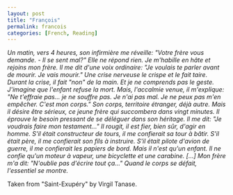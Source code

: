 ```yaml
---
layout: post
title: "François"
permalink: francois
categories: [French, Reading]
---
```



*Un matin, vers 4 heures, son infirmière me réveille: "Votre frère vous
demande. - Il se sent mal?" Elle ne répond rien. Je m'habille en hâte et
rejoins mon frère. Il me dit d'une voix ordinaire: "Je voulais te parler
avant de mourir. Je vais mourir." Une crise nerveuse le crispe et le
fait taire. Durant la crise, il fait "non" de la main. Et je ne
comprends pas le geste. J'imagine que l'enfant refuse la mort. Mais,
l'accalmie venue, il m'explique: "Ne t'effraie pas... je ne souffre pas.
Je n'ai pas mal. Je ne peux pas m'en empêcher. C'est mon corps." Son
corps, territoire étranger, déjà autre. Mais il désire être sérieux, ce
jeune frère qui succombera dans vingt minutes. Il éprouve le besoin
pressant de se déléguer dans son héritage. Il me dit: "Je voudrais faire
mon testament..." Il rougit, il est fier, bien sûr, d'agir en homme.
S'il était constructeur de tours, il me confierait sa tour à bâtir. S'il
était père, il me confierait son fils à instruire. S'il était pilote
d'avion de guerre, il me confierait les papiers de bord. Mais il n'est
qu'un enfant. Il ne confie qu'un moteur à vapeur, une bicyclette et une
carabine. [...] Mon frère m'a dit: "N'oublie pas d'écrire tout ça..."
Quand le corps se défait, l'essentiel se montre.*

Taken from "Saint-Exupéry" by Virgil Tanase.








